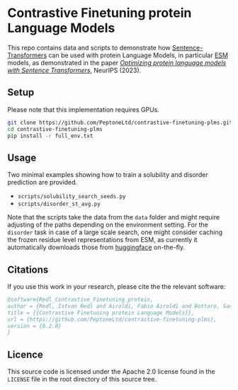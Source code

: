 # Contrastive Finetuning protein Language Models

This repo contains data and scripts to demonstrate how [Sentence-Transformers](https://github.com/UKPLab/sentence-transformers) can be used with protein Language Models, in particular [ESM](https://github.com/facebookresearch/esm/tree/main) models, as demonstrated in the paper <i>[Optimizing protein language models with Sentence Transformers](https://www.mlsb.io/papers_2023/Optimizing_protein_language_models_with_Sentence_Transformers.pdf)</i>, NeurIPS (2023).

## Setup

Please note that this implementation requires GPUs.

```bash
git clone https://github.com/PeptoneLtd/contrastive-finetuning-plms.git
cd contrastive-finetuning-plms
pip install -r full_env.txt
```
## Usage
Two minimal examples showing how to train a solubility and disorder prediction are provided.
* ```scripts/solubility_search_seeds.py``` 
* ```scripts/disorder_st_avg.py```

Note that the scripts take the data from the ```data``` folder and might require adjusting of the paths depending on the environment setting. 
For the ```disorder``` task in case of a large scale search, one might consider caching the frozen residue level representations from ESM, 
as currently it automatically downloads those from [huggingface](https://huggingface.co/) on-the-fly.

## Citations <a name="citations"></a>

If you use this work in your research, please cite the the relevant software:

```BibTeX
@software{Redl_Contrastive_Finetuning_protein,
author = {Redl, Istvan Redl and Airoldi, Fabio Airoldi and Bottaro, Sandro Bottaro and Chung, Albert Chung and Dutton, Oliver Dutton and Fisicaro, Carlo Fisicaro and Henderson, Louie Henderson and Hofmann, Falk Hoffmann and Invernizzi, Michele Invernizzi and Ruschetta, Stefano Ruschetta},
title = {{Contrastive Finetuning protein Language Models}},
url = {https://github.com/PeptoneLtd/contrastive-finetuning-plms},
version = {0.2.0}
}
```

## Licence
This source code is licensed under the Apache 2.0 license found in the ```LICENSE``` file in the root directory of this source tree.

